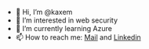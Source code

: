 - 👋 Hi, I’m @kaxem
- 👀 I’m interested in web security
- 🌱 I’m currently learning Azure
- 📫 How to reach me: [Mail](mailto:kaaxem@yahoo.com) and [Linkedin](https://www.linkedin.com/in/kazem-bolandnazar-150770255/)
<!--- 
- 💞️ I’m looking to collaborate on 
--->

<!---
kaxem/kaxem is a ✨ special ✨ repository because its `README.md` (this file) appears on your GitHub profile.
You can click the Preview link to take a look at your changes.
--->
